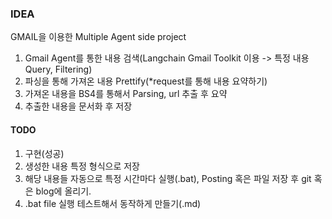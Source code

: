 ### IDEA
GMAIL을 이용한 Multiple Agent side project
1. Gmail Agent를 통한 내용 검색(Langchain Gmail Toolkit 이용 -> 특정 내용 Query, Filtering)
2. 파싱을 통해 가져온 내용 Prettify(*request를 통해 내용 요약하기)
3. 가져온 내용을 BS4를 통해서 Parsing, url 추출 후 요약
4. 추출한 내용을 문서화 후 저장

#### TODO
1. 구현(성공)
2. 생성한 내용 특정 형식으로 저장
3. 해당 내용들 자동으로 특정 시간마다 실행(.bat), Posting 혹은 파일 저장 후 git 혹은 blog에 올리기.
4. .bat file 실행 테스트해서 동작하게 만들기(.md)